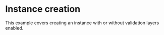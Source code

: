 # Instance creation

This example covers creating an instance with or without validation layers enabled.
